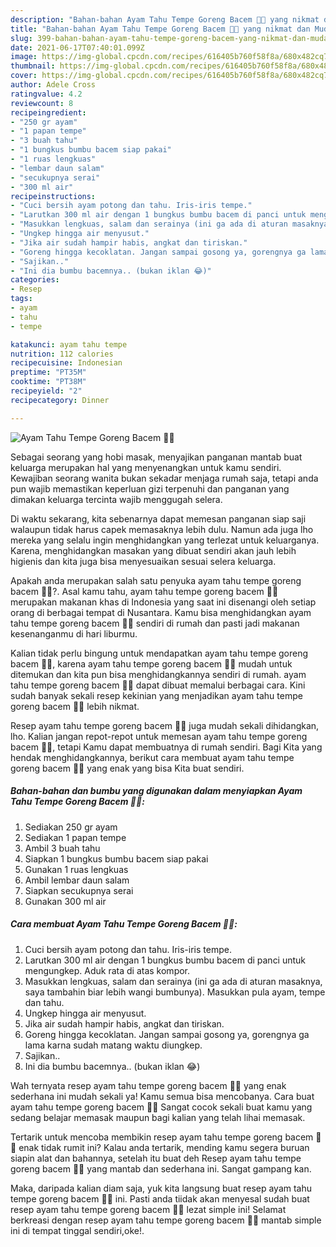 ```yaml
---
description: "Bahan-bahan Ayam Tahu Tempe Goreng Bacem 🍗🍴 yang nikmat dan Mudah Dibuat"
title: "Bahan-bahan Ayam Tahu Tempe Goreng Bacem 🍗🍴 yang nikmat dan Mudah Dibuat"
slug: 399-bahan-bahan-ayam-tahu-tempe-goreng-bacem-yang-nikmat-dan-mudah-dibuat
date: 2021-06-17T07:40:01.099Z
image: https://img-global.cpcdn.com/recipes/616405b760f58f8a/680x482cq70/ayam-tahu-tempe-goreng-bacem-🍗🍴-foto-resep-utama.jpg
thumbnail: https://img-global.cpcdn.com/recipes/616405b760f58f8a/680x482cq70/ayam-tahu-tempe-goreng-bacem-🍗🍴-foto-resep-utama.jpg
cover: https://img-global.cpcdn.com/recipes/616405b760f58f8a/680x482cq70/ayam-tahu-tempe-goreng-bacem-🍗🍴-foto-resep-utama.jpg
author: Adele Cross
ratingvalue: 4.2
reviewcount: 8
recipeingredient:
- "250 gr ayam"
- "1 papan tempe"
- "3 buah tahu"
- "1 bungkus bumbu bacem siap pakai"
- "1 ruas lengkuas"
- "lembar daun salam"
- "secukupnya serai"
- "300 ml air"
recipeinstructions:
- "Cuci bersih ayam potong dan tahu. Iris-iris tempe."
- "Larutkan 300 ml air dengan 1 bungkus bumbu bacem di panci untuk mengungkep. Aduk rata di atas kompor."
- "Masukkan lengkuas, salam dan serainya (ini ga ada di aturan masaknya, saya tambahin biar lebih wangi bumbunya). Masukkan pula ayam, tempe dan tahu."
- "Ungkep hingga air menyusut."
- "Jika air sudah hampir habis, angkat dan tiriskan."
- "Goreng hingga kecoklatan. Jangan sampai gosong ya, gorengnya ga lama karna sudah matang waktu diungkep."
- "Sajikan.."
- "Ini dia bumbu bacemnya.. (bukan iklan 😂)"
categories:
- Resep
tags:
- ayam
- tahu
- tempe

katakunci: ayam tahu tempe 
nutrition: 112 calories
recipecuisine: Indonesian
preptime: "PT35M"
cooktime: "PT38M"
recipeyield: "2"
recipecategory: Dinner

---
```



![Ayam Tahu Tempe Goreng Bacem 🍗🍴](https://img-global.cpcdn.com/recipes/616405b760f58f8a/680x482cq70/ayam-tahu-tempe-goreng-bacem-🍗🍴-foto-resep-utama.jpg)

Sebagai seorang yang hobi masak, menyajikan panganan mantab buat keluarga merupakan hal yang menyenangkan untuk kamu sendiri. Kewajiban seorang  wanita bukan sekadar menjaga rumah saja, tetapi anda pun wajib memastikan keperluan gizi terpenuhi dan panganan yang dimakan keluarga tercinta wajib menggugah selera.

Di waktu  sekarang, kita sebenarnya dapat memesan panganan siap saji walaupun tidak harus capek memasaknya lebih dulu. Namun ada juga lho mereka yang selalu ingin menghidangkan yang terlezat untuk keluarganya. Karena, menghidangkan masakan yang dibuat sendiri akan jauh lebih higienis dan kita juga bisa menyesuaikan sesuai selera keluarga. 



Apakah anda merupakan salah satu penyuka ayam tahu tempe goreng bacem 🍗🍴?. Asal kamu tahu, ayam tahu tempe goreng bacem 🍗🍴 merupakan makanan khas di Indonesia yang saat ini disenangi oleh setiap orang di berbagai tempat di Nusantara. Kamu bisa menghidangkan ayam tahu tempe goreng bacem 🍗🍴 sendiri di rumah dan pasti jadi makanan kesenanganmu di hari liburmu.

Kalian tidak perlu bingung untuk mendapatkan ayam tahu tempe goreng bacem 🍗🍴, karena ayam tahu tempe goreng bacem 🍗🍴 mudah untuk ditemukan dan kita pun bisa menghidangkannya sendiri di rumah. ayam tahu tempe goreng bacem 🍗🍴 dapat dibuat memalui berbagai cara. Kini sudah banyak sekali resep kekinian yang menjadikan ayam tahu tempe goreng bacem 🍗🍴 lebih nikmat.

Resep ayam tahu tempe goreng bacem 🍗🍴 juga mudah sekali dihidangkan, lho. Kalian jangan repot-repot untuk memesan ayam tahu tempe goreng bacem 🍗🍴, tetapi Kamu dapat membuatnya di rumah sendiri. Bagi Kita yang hendak menghidangkannya, berikut cara membuat ayam tahu tempe goreng bacem 🍗🍴 yang enak yang bisa Kita buat sendiri.

<!--inarticleads1-->

##### Bahan-bahan dan bumbu yang digunakan dalam menyiapkan Ayam Tahu Tempe Goreng Bacem 🍗🍴:

1. Sediakan 250 gr ayam
1. Sediakan 1 papan tempe
1. Ambil 3 buah tahu
1. Siapkan 1 bungkus bumbu bacem siap pakai
1. Gunakan 1 ruas lengkuas
1. Ambil lembar daun salam
1. Siapkan secukupnya serai
1. Gunakan 300 ml air




<!--inarticleads2-->

##### Cara membuat Ayam Tahu Tempe Goreng Bacem 🍗🍴:

1. Cuci bersih ayam potong dan tahu. Iris-iris tempe.
1. Larutkan 300 ml air dengan 1 bungkus bumbu bacem di panci untuk mengungkep. Aduk rata di atas kompor.
1. Masukkan lengkuas, salam dan serainya (ini ga ada di aturan masaknya, saya tambahin biar lebih wangi bumbunya). Masukkan pula ayam, tempe dan tahu.
1. Ungkep hingga air menyusut.
1. Jika air sudah hampir habis, angkat dan tiriskan.
1. Goreng hingga kecoklatan. Jangan sampai gosong ya, gorengnya ga lama karna sudah matang waktu diungkep.
1. Sajikan..
1. Ini dia bumbu bacemnya.. (bukan iklan 😂)




Wah ternyata resep ayam tahu tempe goreng bacem 🍗🍴 yang enak sederhana ini mudah sekali ya! Kamu semua bisa mencobanya. Cara buat ayam tahu tempe goreng bacem 🍗🍴 Sangat cocok sekali buat kamu yang sedang belajar memasak maupun bagi kalian yang telah lihai memasak.

Tertarik untuk mencoba membikin resep ayam tahu tempe goreng bacem 🍗🍴 enak tidak rumit ini? Kalau anda tertarik, mending kamu segera buruan siapin alat dan bahannya, setelah itu buat deh Resep ayam tahu tempe goreng bacem 🍗🍴 yang mantab dan sederhana ini. Sangat gampang kan. 

Maka, daripada kalian diam saja, yuk kita langsung buat resep ayam tahu tempe goreng bacem 🍗🍴 ini. Pasti anda tiidak akan menyesal sudah buat resep ayam tahu tempe goreng bacem 🍗🍴 lezat simple ini! Selamat berkreasi dengan resep ayam tahu tempe goreng bacem 🍗🍴 mantab simple ini di tempat tinggal sendiri,oke!.

